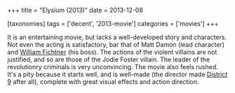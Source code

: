 +++
title = "Elysium (2013)"
date = 2013-12-08

[taxonomies]
tags = ['decent', '2013-movie']
categories = ['movies']
+++

It is an entertaining movie, but lacks a well-developed story and
characters. Not even the acting is satisfactory, bar that of Matt Damon
(lead character) and [William Fichtner] (his boss). The actions of the
violent villains are not justified, and so are those of the Jodie Foster
villain. The leader of the revolutionry criminals is very unconvincing.
The movie also feels rushed. It's a pity because it starts well, and is
well-made (the director made [District 9] after all), complete with
great visual effects and action direction.

[William Fichtner]: http://en.wikipedia.org/wiki/William_Fichtner
[District 9]: @/district-9.md

